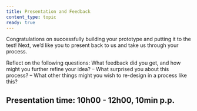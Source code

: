 ```yaml
---
title: Presentation and Feedback
content_type: topic
ready: true
---
```


Congratulations on successfully building your prototype and putting it to the test! Next, we’d like you to present back to us and take us through your process.

Reflect on the following questions: What feedback did you get, and how might you further refine your idea? – What surprised you about this process? – What other things might you wish to re-design in a process like this?

## Presentation time: 10h00 - 12h00, 10min p.p.


